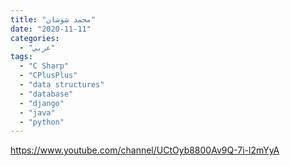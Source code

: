 ```yaml
---
title: "محمد شوشان"
date: "2020-11-11"
categories:
  - "عربي"
tags:
  - "C Sharp"
  - "CPlusPlus"
  - "data structures"
  - "database"
  - "django"
  - "java"
  - "python"
---
```


https://www.youtube.com/channel/UCtOyb8800Av9Q-7i-l2mYyA
